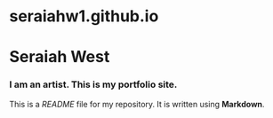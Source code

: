 # seraiahw1.github.io

# Seraiah West

### I am an artist. This is my portfolio site.

This is a *README* file for my repository. It is written using **Markdown**.
